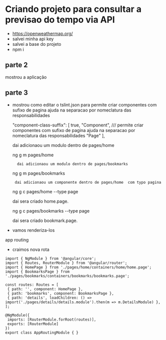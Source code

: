 # Criando projeto para consultar a previsao do tempo via API 

- https://openweathermap.org/
- salvei minha api key 
- salvei a base do projeto 
- npm i 

## parte 2 
mostrou a aplicação 
## parte 3 
- mostrou como editar o tslint.json para  permite criar componentes com sufixo de pagina  ajuda na separacao por nomeclatura das responsabilidades

  "component-class-suffix": [
      true,
      "Component", /// permite criar componentes com sufixo de pagina  ajuda na separacao por nomeclatura das responsabilidades
      "Page"
    ],

    dai adicionaou um modulo dentro de pages/home 

    ng g m pages/home 

        dai adicionaou um modulo dentro de pages/bookmarks 

    ng g m pages/bookmarks

       dai adicionaou um componente dentro de pages/home  com typo pagina 

    ng g c pages/home --type page 

    dai sera criado home.page. 


  ng g c pages/bookmarks --type page 

    dai sera criado bookmark.page. 

 - vamos renderiza-los 

 app routing 

 - craimos nova rota 

 ``` Js 
 import { NgModule } from '@angular/core';
import { Routes, RouterModule } from '@angular/router';
import { HomePage } from './pages/home/containers/home/home.page';
import { BookmarksPage } from './pages/bookmarks/containers/bookmarks/bookmarks.page';

const routes: Routes = [
  { path: '', component: HomePage },
  { path: 'bookmarks', component: BookmarksPage },
  { path: 'details', loadChildren: () => import('./pages/details/details.module').then(m => m.DetailsModule) },
];

@NgModule({
  imports: [RouterModule.forRoot(routes)],
  exports: [RouterModule]
})
export class AppRoutingModule { }

 ```   
